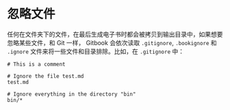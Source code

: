 # 忽略文件

任何在文件夹下的文件，在最后生成电子书时都会被拷贝到输出目录中，如果想要忽略某些文件，和 Git 一样， Gitbook 会依次读取 `.gitignore`, `.bookignore` 和 `.ignore` 文件来将一些文件和目录排除。比如，在 `.gitignore` 中：

```
# This is a comment

# Ignore the file test.md
test.md

# Ignore everything in the directory "bin"
bin/*
```

